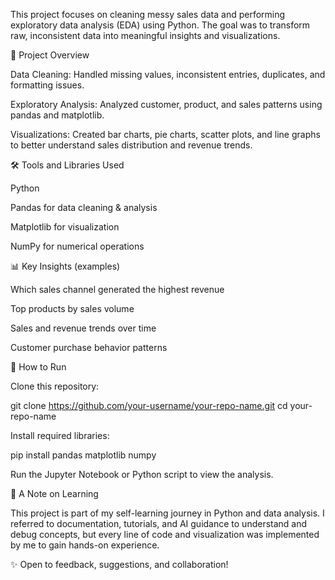 This project focuses on cleaning messy sales data and performing exploratory data analysis (EDA) using Python. The goal was to transform raw, inconsistent data into meaningful insights and visualizations.

📂 Project Overview

Data Cleaning: Handled missing values, inconsistent entries, duplicates, and formatting issues.

Exploratory Analysis: Analyzed customer, product, and sales patterns using pandas and matplotlib.

Visualizations: Created bar charts, pie charts, scatter plots, and line graphs to better understand sales distribution and revenue trends.

🛠️ Tools and Libraries Used

Python

Pandas for data cleaning & analysis

Matplotlib for visualization

NumPy for numerical operations

📊 Key Insights (examples)

Which sales channel generated the highest revenue

Top products by sales volume

Sales and revenue trends over time

Customer purchase behavior patterns

🚀 How to Run

Clone this repository:

git clone https://github.com/your-username/your-repo-name.git
cd your-repo-name


Install required libraries:

pip install pandas matplotlib numpy


Run the Jupyter Notebook or Python script to view the analysis.

🙌 A Note on Learning

This project is part of my self-learning journey in Python and data analysis. I referred to documentation, tutorials, and AI guidance to understand and debug concepts, but every line of code and visualization was implemented by me to gain hands-on experience.

✨ Open to feedback, suggestions, and collaboration!
